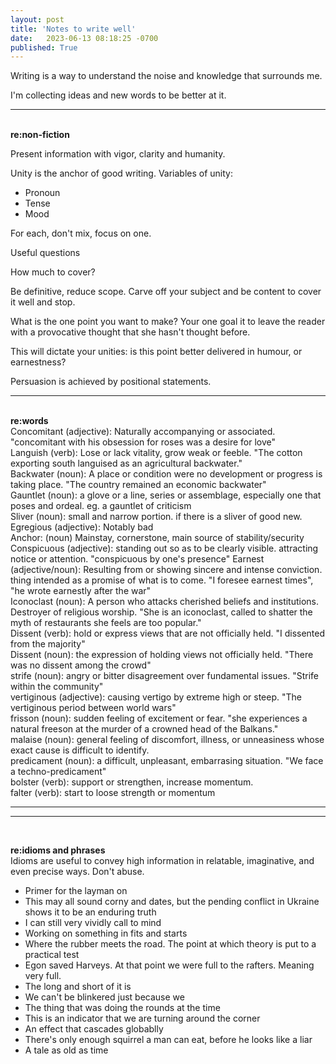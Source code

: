 ```yaml
---
layout: post
title: 'Notes to write well'
date:   2023-06-13 08:18:25 -0700
published: True 
---
```


Writing is a way to understand the noise and knowledge that surrounds me. 

I'm collecting ideas and new words to be better at it. 

---
&nbsp;  
**re:non-fiction**

Present information with vigor, clarity and humanity.

Unity is the anchor of good writing. Variables of unity:
- Pronoun
- Tense
- Mood

For each, don't mix, focus on one.  

Useful questions

How much to cover?

Be definitive, reduce scope. 
Carve off your subject and be content to cover it well and stop.

What is the one point you want to make?
Your one goal it to leave the reader with a provocative thought that she hasn't thought before. 

This will dictate your unities: is this point better delivered in humour, or earnestness?

Persuasion is achieved by positional statements.

---
&nbsp;  
**re:words**  
Concomitant (adjective): Naturally accompanying or associated. "concomitant with his obsession for roses was a desire for love"  
Languish (verb): Lose or lack vitality, grow weak or feeble. "The cotton exporting south languised as an agricultural backwater."  
Backwater (noun): A place or condition were no development or progress is taking place. "The country remained an economic backwater"  
Gauntlet (noun): a glove or a line, series or assemblage, especially one that poses and ordeal. eg. a gauntlet of criticism  
Sliver (noun): small and narrow portion. if there is a sliver of good new.
Egregious (adjective): Notably bad  
Anchor: (noun) Mainstay, cornerstone, main source of stability/security  
Conspicuous (adjective): standing out so as to be clearly visible. attracting notice or attention. "conspicuous by one's presence"
Earnest (adjective/noun): Resulting from or showing sincere and intense conviction. thing intended as a promise of what is to come. "I foresee earnest times", "he wrote earnestly after the war"  
Iconoclast (noun): A person who attacks cherished beliefs and institutions. Destroyer of religious worship. "She is an iconoclast, called to shatter the myth of restaurants she feels are too popular."  
Dissent (verb): hold or express views that are not officially held. "I dissented from the majority"  
Dissent (noun): the expression of holding views not officially held. "There was no dissent among the crowd"  
strife (noun): angry or bitter disagreement over fundamental issues. "Strife within the community"  
vertiginous (adjective): causing vertigo by extreme high or steep. "The vertiginous period between world wars"  
frisson (noun): sudden feeling of excitement or fear. "she experiences a natural freeson at the murder of a crowned head of the Balkans."  
malaise (noun): general feeling of discomfort, illness, or unneasiness whose exact cause is difficult to identify.  
predicament (noun): a difficult, unpleasant, embarrasing situation. "We face a techno-predicament"  
bolster (verb): support or strengthen, increase momentum.  
falter (verb): start to loose strength or momentum  

---
---
&nbsp;  

**re:idioms and phrases**  
Idioms are useful to convey high information in relatable, imaginative, and even precise ways. Don't abuse.
- Primer for the layman on  
- This may all sound corny and dates, but the pending conflict in Ukraine shows it to be an enduring truth
- I can still very vividly call to mind
- Working on something in fits and starts
- Where the rubber meets the road. The point at which theory is put to a practical test
- Egon saved Harveys. At that point we were full to the rafters. Meaning very full.
- The long and short of it is 
- We can't be blinkered just because we 
- The thing that was doing the rounds at the time 
- This is an indicator that we are turning around the corner
- An effect that cascades globablly
- There's only enough squirrel a man can eat, before he looks like a liar
- A tale as old as time
